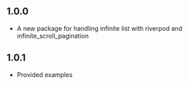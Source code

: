 ## 1.0.0

* A new package for handling infinite list with riverpod and infinite_scroll_pagination

## 1.0.1

* Provided examples